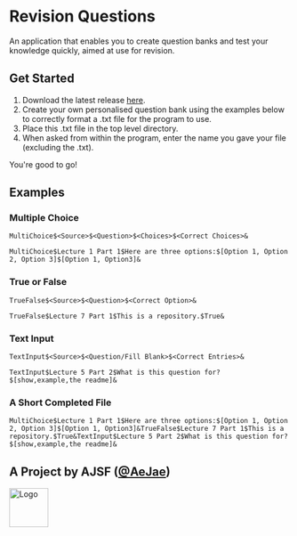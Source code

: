 # Revision Questions
An application that enables you to create question banks and test your knowledge quickly, aimed at use for revision.

## Get Started
1. Download the latest release [here](https://github.com/AeJae/Revision-Questions/releases).
2. Create your own personalised question bank using the examples below to correctly format a .txt file for the program to use.
3. Place this .txt file in the top level directory.
4. When asked from within the program, enter the name you gave your file (excluding the .txt).

You're good to go!

## Examples

### Multiple Choice
`MultiChoice$<Source>$<Question>$<Choices>$<Correct Choices>&`
```plaintext
MultiChoice$Lecture 1 Part 1$Here are three options:$[Option 1, Option 2, Option 3]$[Option 1, Option3]&
```

### True or False
`TrueFalse$<Source>$<Question>$<Correct Option>&`
```plaintext
TrueFalse$Lecture 7 Part 1$This is a repository.$True&
```

### Text Input
`TextInput$<Source>$<Question/Fill Blank>$<Correct Entries>&`
```plaintext
TextInput$Lecture 5 Part 2$What is this question for?$[show,example,the readme]&
```

### A Short Completed File
```plaintext
MultiChoice$Lecture 1 Part 1$Here are three options:$[Option 1, Option 2, Option 3]$[Option 1, Option3]&TrueFalse$Lecture 7 Part 1$This is a repository.$True&TextInput$Lecture 5 Part 2$What is this question for?$[show,example,the readme]&
```

## A Project by AJSF ([@AeJae](https://github.com/AeJae))
<a href="https://arun-fletcher.super.site/" target="_blank"><img src="https://super-static-assets.s3.amazonaws.com/46259e8a-18b0-450f-842a-c773f0c8f2ae/uploads/logo/aba94c59-2eb9-4c3e-bedd-857e4b7535b4.png" alt="Logo" width="70px"></a>
